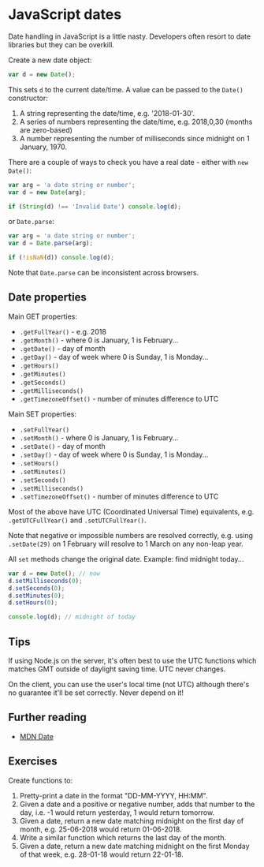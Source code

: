 # JavaScript dates

Date handling in JavaScript is a little nasty. Developers often resort to date libraries but they can be overkill.

Create a new date object:

```javascript
var d = new Date();
```

This sets `d` to the current date/time. A value can be passed to the `Date()` constructor:

1. A string representing the date/time, e.g. '2018-01-30'.
1. A series of numbers representing the date/time, e.g. 2018,0,30 (months are zero-based)
1. A number representing the number of milliseconds since midnight on 1 January, 1970.

There are a couple of ways to check you have a real date - either with `new Date()`:

```javascript
var arg = 'a date string or number';
var d = new Date(arg);

if (String(d) !== 'Invalid Date') console.log(d);
```

or `Date.parse`:

```javascript
var arg = 'a date string or number';
var d = Date.parse(arg);

if (!isNaN(d)) console.log(d);
```

Note that `Date.parse` can be inconsistent across browsers.


## Date properties
Main GET properties:

* `.getFullYear()` - e.g. 2018
* `.getMonth()` - where 0 is January, 1 is February...
* `.getDate()` - day of month
* `.getDay()` - day of week where 0 is Sunday, 1 is Monday...
* `.getHours()`
* `.getMinutes()`
* `.getSeconds()`
* `.getMilliseconds()`
* `.getTimezoneOffset()` - number of minutes difference to UTC

Main SET properties:

* `.setFullYear()`
* `.setMonth()` - where 0 is January, 1 is February...
* `.setDate()` - day of month
* `.setDay()` - day of week where 0 is Sunday, 1 is Monday...
* `.setHours()`
* `.setMinutes()`
* `.setSeconds()`
* `.setMilliseconds()`
* `.setTimezoneOffset()` - number of minutes difference to UTC

Most of the above have UTC (Coordinated Universal Time) equivalents, e.g. `.getUTCFullYear()` and `.setUTCFullYear()`.

Note that negative or impossible numbers are resolved correctly, e.g. using `.setDate(29)` on 1 February will resolve to 1 March on any non-leap year.

All `set` methods change the original date. Example: find midnight today...

```javascript
var d = new Date(); // now
d.setMilliseconds(0);
d.setSeconds(0);
d.setMinutes(0);
d.setHours(0);

console.log(d); // midnight of today
```


## Tips
If using Node.js on the server, it's often best to use the UTC functions which matches GMT outside of daylight saving time. UTC never changes.

On the client, you can use the user's local time (not UTC) although there's no guarantee it'll be set correctly. Never depend on it!


## Further reading

* [MDN Date](https://developer.mozilla.org/en-US/docs/Web/JavaScript/Reference/Global_Objects/Date)


## Exercises
Create functions to:

1. Pretty-print a date in the format "DD-MM-YYYY, HH:MM".
1. Given a date and a positive or negative number, adds that number to the day, i.e. -1 would return yesterday, 1 would return tomorrow.
1. Given a date, return a new date matching midnight on the first day of month, e.g. 25-06-2018 would return 01-06-2018.
1. Write a similar function which returns the last day of the month.
1. Given a date, return a new date matching midnight on the first Monday of that week, e.g. 28-01-18 would return 22-01-18.
